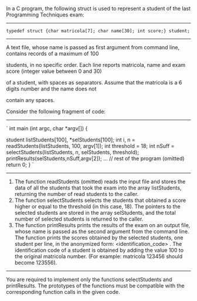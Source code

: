 In a C program, the following struct is used to represent a student of the last Programming Techniques exam:
____________________________________
`
typedef struct {char matricola[7]; char name[30]; int score;} student;
`
____________________________________
A text file, whose name is passed as first argument from command line, contains records of a maximum of 100

students, in no specific order. Each line reports matricola, name and exam score (integer value between 0 and 30)

of a student, with spaces as separators. Assume that the matricola is a 6 digits number and the name does not

contain any spaces.

Consider the following fragment of code:
____________________________________
`
int main (int argc, char *argv[]) 
{

student listStudents[100], *selStudents[100];
int i, n = readStudents(listStudents, 100, argv[1]);
int threshold = 18;
int nSuff = selectStudents(listStudents, n, selStudents, threshold); printResults(selStudents,nSuff,argv[2]);
... // rest of the program (omitted)
return 0;
}
`
____________________________________
1) The function readStudents (omitted) reads the input file and stores the data of all the students that took the exam into the array listStudents, returning the number of read students to the caller.
2) The function selectStudents selects the students that obtained a score higher or equal to the threshold (in this case, 18). The pointers to the selected students are stored in the array selStudents, and the total number of selected students is returned to the caller.
3) The function printResults prints the results of the exam on an output file, whose name is passed as the second argument from the command line. The function prints the scores obtained by the selected students, one student per line, in the anonymized form: <identification_code> <score>. The identification code of a student is obtained by adding the value 100 to the original matricola number. (For example: matricola 123456 should become 123556).
____________________________________
  
You are required to implement only the functions selectStudents and printResults. The prototypes of the functions must be compatible with the corresponding function calls in the given code.
